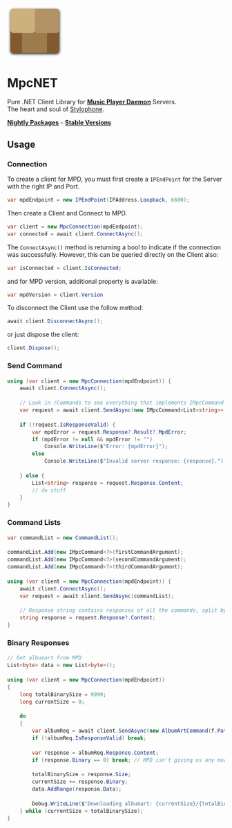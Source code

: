 <img src="icon.png" width="128">
  
MpcNET
===========
Pure .NET Client Library for [**Music Player Daemon**](https://www.musicpd.org/) Servers.  
The heart and soul of [Stylophone](https://github.com/Difegue/Stylophone).

[**Nightly Packages**](https://github.com/Difegue/MpcNET/packages/) - [**Stable Versions**](https://www.nuget.org/packages/MpcNET/) 

## Usage

### Connection
To create a client for MPD, you must first create a `IPEndPoint` for the Server with the right IP and Port. 
````C#
var mpdEndpoint = new IPEndPoint(IPAddress.Loopback, 6600);
````
Then create a Client and Connect to MPD.
````C#
var client = new MpcConnection(mpdEndpoint);
var connected = await client.ConnectAsync();
````
The `ConnectAsync()` method is returning a bool to indicate if the connection was successfully. However, this can be queried directly on the Client also:
````C#
var isConnected = client.IsConnected;
````
and for MPD version, additional property is available:
````C#
var mpdVersion = client.Version
````
To disconnect the Client use the follow method:
````C#
await client.DisconnectAsync();
````
or just dispose the client:
````C#
client.Dispose();
````
### Send Command

````C#
using (var client = new MpcConnection(mpdEndpoint)) {
    await client.ConnectAsync();

    // Look in /Commands to see everything that implements IMpcCommand
    var request = await client.SendAsync(new IMpcCommand<List<string>>(parameters));

    if (!request.IsResponseValid) {
        var mpdError = request.Response?.Result?.MpdError;
        if (mpdError != null && mpdError != "")
            Console.WriteLine($"Error: {mpdError}");
        else
            Console.WriteLine($"Invalid server response: {response}.");

    } else {
        List<string> response = request.Response.Content;
        // do stuff
    }
}
````

### Command Lists

````C#
var commandList = new CommandList();

commandList.Add(new IMpcCommand<?>(firstCommandArgument);
commandList.Add(new IMpcCommand<?>(secondCommandArgument);
commandList.Add(new IMpcCommand<?>(thirdCommandArgument);

using (var client = new MpcConnection(mpdEndpoint)) {
    await client.ConnectAsync();
    var request = await client.SendAsync(commandList);

    // Response string contains responses of all the commands, split by commas
    string response = request.Response?.Content;
}

````

### Binary Responses

````C#
// Get albumart from MPD
List<byte> data = new List<byte>();

using (var client = new MpcConnection(mpdEndpoint))
{
    long totalBinarySize = 9999;
    long currentSize = 0;

    do
    {
        var albumReq = await client.SendAsync(new AlbumArtCommand(f.Path, currentSize));
        if (!albumReq.IsResponseValid) break;

        var response = albumReq.Response.Content;
        if (response.Binary == 0) break; // MPD isn't giving us any more data, let's roll with what we have.

        totalBinarySize = response.Size;
        currentSize += response.Binary;
        data.AddRange(response.Data);

        Debug.WriteLine($"Downloading albumart: {currentSize}/{totalBinarySize}");
    } while (currentSize < totalBinarySize);
}

````

